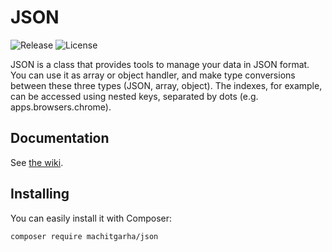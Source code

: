 # JSON

![Release](https://img.shields.io/github/tag/machitgarha/json.svg?label=Release&color=darkblue&style=popout-square)
![License](https://img.shields.io/github/license/machitgarha/json.svg?label=License&color=darkblue&style=popout-square)

JSON is a class that provides tools to manage your data in JSON format. You can use it as array or object handler, and make type conversions between these three types (JSON, array, object). The indexes, for example, can be accessed using nested keys, separated by dots (e.g. apps.browsers.chrome).

## Documentation
See [the wiki](https://github.com/MAChitgarha/Json/wiki).

## Installing
You can easily install it with Composer:

```
composer require machitgarha/json
```
